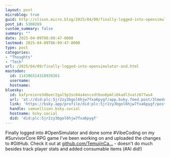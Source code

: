```yaml
---
layout: post
microblog: true
guid: http://slison.micro.blog/2025/04/09/finally-logged-into-opensimulator-and.html
post_id: 5300269
custom_summary: false
summary: ""
date: 2025-04-09T06:09:47-0000
lastmod: 2025-04-09T06:09:47-0000
type: post
categories:
- "Thoughts"
- "Tech"
url: /2025/04/09/finally-logged-into-opensimulator-and.html
mastodon:
  id: 114306514318939261
  username: 
  hostname: 
bluesky:
  id: bafyreiere3d6oer2gal5p3sc64a4encsdtboo6pmli6kadl3vatz677wu4
  url: 'at://did:plc:5jr2zy3bgol6hjw7fxa6pygf/app.bsky.feed.post/3lmedcmzakc2g'
  link: 'https://bsky.app/profile/did:plc:5jr2zy3bgol6hjw7fxa6pygf/post/3lmedcmzakc2g'
  handle: samuellison.bsky.social
  hostname: bsky.social
  did: 'did:plc:5jr2zy3bgol6hjw7fxa6pygf'
---
```

Finally logged into #OpenSimulator and done some #VibeCoding on my #SurvivorCore RPG game I've been working on and uploaded the changes to #GitHub. Check it out at [github.com/TemujinCa...](https://github.com/TemujinCalidius/SurvivorCore) - doesn't do much besides track player stats and added consumable items (#AI did!)
